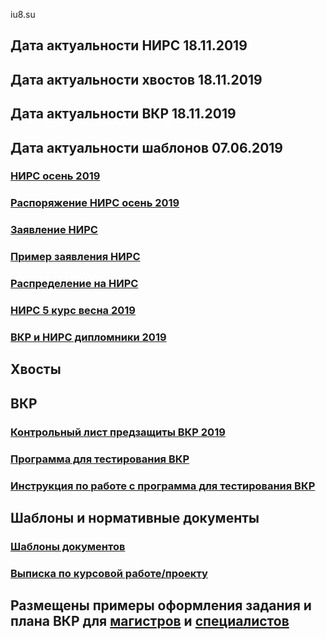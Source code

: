 iu8.su

## Дата актуальности НИРС 18.11.2019
## Дата актуальности хвостов 18.11.2019
## Дата актуальности ВКР 18.11.2019
## Дата актуальности шаблонов 07.06.2019


### [НИРС осень 2019](https://github.com/iu8bmstu/iu8bmstu.github.io/raw/master/%D0%9D%D0%98%D0%A0%D0%A1_2019_%D0%BE%D1%81%D0%B5%D0%BD%D1%8C.pdf)
### [Распоряжение НИРС осень 2019](https://github.com/iu8bmstu/iu8bmstu.github.io/raw/master/%D0%9D%D0%98%D0%A0%D0%A1_2019_%D0%BE%D1%81%D0%B5%D0%BD%D1%8C.pdf)
### [Заявление НИРС](https://github.com/iu8bmstu/iu8bmstu.github.io/raw/master/stencil/%D0%97%D0%B0%D1%8F%D0%B2%D0%BB%D0%B5%D0%BD%D0%B8%D0%B5%20%D0%BD%D0%B0%20%D0%9D%D0%98%D0%A0%D0%A1.dot)
### [Пример заявления НИРС](https://github.com/iu8bmstu/iu8bmstu.github.io/raw/master/%D0%9F%D1%80%D0%B8%D0%BC%D0%B5%D1%80_%D0%B7%D0%B0%D1%8F%D0%B2%D0%BB%D0%B5%D0%BD%D0%B8%D1%8F_%D0%A0%D1%83%D0%BA%D0%BE%D0%B2%D0%BE%D0%B4%D0%B8%D1%82%D0%B5%D0%BB%D1%8F_%D0%9D%D0%98%D0%A0%D0%A1.pdf)
### [Распределение на НИРС](https://github.com/iu8bmstu/iu8bmstu.github.io/raw/master/%D0%9D%D0%98%D0%A0%D0%A1_%D0%97%D0%B0%D1%8F%D0%B2%D0%BB%D0%B5%D0%BD%D0%B8%D0%B5_2019.pdf)
### [НИРС 5 курс весна 2019](https://github.com/iu8bmstu/iu8bmstu.github.io/raw/master/%D0%9D%D0%98%D0%A0%D0%A1_2019_%D0%B2%D0%B5%D1%81%D0%BD%D0%B0_5.pdf)
### [ВКР и НИРС дипломники 2019](https://github.com/iu8bmstu/iu8bmstu.github.io/raw/master/%D0%9D%D0%98%D0%A0%D0%A1_%D0%92%D0%9A%D0%A0_2019_%D0%B2%D0%B5%D1%81%D0%BD%D0%B0.pdf)

## Хвосты 

## ВКР 
### [Контрольный лист предзащиты ВКР 2019](https://github.com/iu8bmstu/iu8bmstu.github.io/raw/master/%D0%9A%D0%BE%D0%BD%D1%82%D1%80%D0%BE%D0%BB%D1%8C%D0%BD%D1%8B%D0%B9%20%D0%BB%D0%B8%D1%81%D1%82%20%D0%BF%D1%80%D0%B5%D0%B4%D0%B7%D0%B0%D1%89%D0%B8%D1%82%D1%8B%20%D0%92%D0%9A%D0%A0_2019.pdf)
### [Программа для тестирования ВКР](https://github.com/iu8bmstu/iu8bmstu.github.io/raw/master/TestVkr.exe)
### [Инструкция по работе с программа для тестирования ВКР](https://github.com/iu8bmstu/iu8bmstu.github.io/blob/master/%D0%98%D0%BD%D1%81%D1%82%D1%80%D1%83%D0%BA%D1%86%D0%B8%D1%8F%20%D0%BF%D0%BE%20%D1%80%D0%B0%D0%B1%D0%BE%D1%82%D0%B5%20%D1%81%20%D0%B1%D0%B0%D0%BD%D0%BA%D0%BE%D0%BC%20%D0%92%D0%9A%D0%A0.exe)

## Шаблоны и нормативные документы
### [Шаблоны документов](https://iu8bmstu.github.io/stencil)
### [Выписка по курсовой работе/проекту](https://github.com/iu8bmstu/iu8bmstu.github.io/raw/master/%D0%92%D1%8B%D0%BF%D0%B8%D1%81%D0%BA%D0%B0_%D0%BF%D0%BE%20%D0%9A%D0%A0_%D0%9A%D0%9F_2018.pdf)

## Размещены примеры оформления задания и плана ВКР для [магистров](https://github.com/iu8bmstu/iu8bmstu.github.io/raw/master/%D0%9F%D1%80%D0%B8%D0%BC%D0%B5%D1%80%20-%20%D0%BC%D0%B0%D0%B3%D0%B8%D1%81%D1%82%D1%80%D1%8B-2018.pdf) и [специалистов](https://github.com/iu8bmstu/iu8bmstu.github.io/raw/master/%D0%9F%D1%80%D0%B8%D0%BC%D0%B5%D1%80%20-%20%D1%81%D0%BF%D0%B5%D1%86%D0%B8%D0%B0%D0%BB%D0%B8%D1%82%D0%B5%D1%82-2018.pdf)